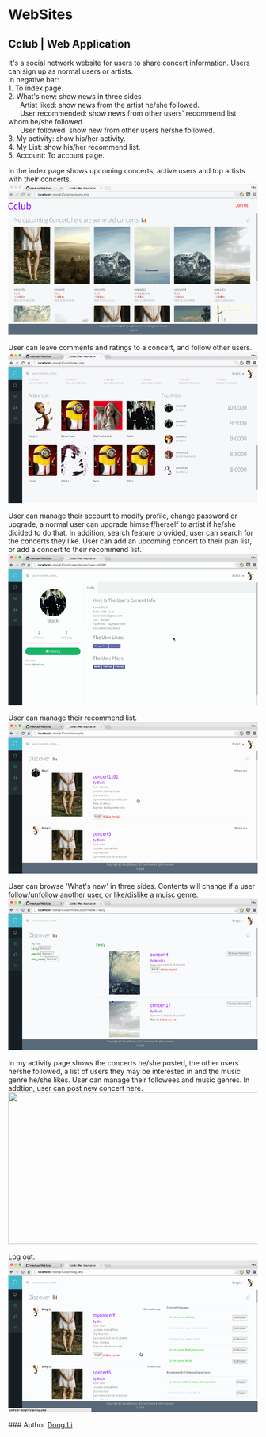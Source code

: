 # WebSites
<html>
<h2>Cclub | Web Application</h2>
It's a social network website for users to share concert information. Users can sign up as normal users or artists. <br/>
In negative bar:<br/>
1. To index page.<br/>
2. What's new: show news in three sides<br/>
&nbsp;&nbsp;&nbsp;&nbsp;&nbsp; Artist liked: show news from the artist he/she followed.<br/>
&nbsp;&nbsp;&nbsp;&nbsp;&nbsp; User recommended: show news from other users' recommend list whom he/she followed.<br/>
&nbsp;&nbsp;&nbsp;&nbsp;&nbsp; User followed: show new from other users he/she followed.<br/>
3. My activity: show his/her activity.<br/>
4. My List: show his/her recommend list.<br/>
5. Account: To account page.<br/>
<body>
<p>
In the index page shows upcoming concerts, active users and top artists with their concerts. </br>
<img src="https://raw.githubusercontent.com/mewhuan/screenShots/master/cclub1.gif" width="544" height="306">
</p>
<p>
User can leave comments and ratings to a concert, and follow other users.</br>
<img src="https://raw.githubusercontent.com/mewhuan/screenShots/master/cclub2.gif" width="544" height="306">
</p>
<p>
User can manage their account to modify profile, change password or upgrade, a normal user can upgrade himself/herself to artist if he/she dicided to do that. In addition, search feature provided, user can search for the concerts they like. User can add an upcoming concert to their plan list, or add a concert to their recommend list.</br>
<img src="https://raw.githubusercontent.com/mewhuan/screenShots/master/cclub3.gif" width="544" height="306">
</p>
<p>
User can manage their recommend list.</br>
<img src="https://raw.githubusercontent.com/mewhuan/screenShots/master/cclub4.gif" width="544" height="306">
</p>
<p>
User can browse 'What's new' in three sides. Contents will change if a user follow/unfollow another user, or like/dislike a muisc genre.</br>
<img src="https://raw.githubusercontent.com/mewhuan/screenShots/master/cclub5.gif" width="544" height="306">
</p>
<p>
In my activity page shows the concerts he/she posted, the other users he/she followed, a list of users they may be interested in and the music genre he/she likes. User can manage their followees and music genres. In addtion, user can post new concert here. </br>
<img src="https://raw.githubusercontent.com/mewhuan/screenShots/master/cclub6.gif" width="544" height="306">
</p>
<p>
Log out.</br>
<img src="https://raw.githubusercontent.com/mewhuan/screenShots/master/cclub7.gif" width="544" height="306">
</p>
### Author
<a href="https://github.com/mewhuan">Dong Li</a>
</body>
</html>
